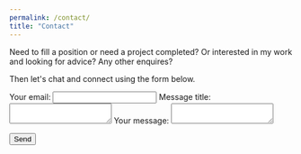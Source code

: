 ```yaml
---
permalink: /contact/
title: "Contact"
---
```


Need to fill a position or need a project completed? Or interested in my work and looking for advice? Any other enquires? 

Then let's chat and connect using the form below.

<form
  action="https://formspree.io/xoqkdwla"
  method="POST"
>
  <label>
    Your email:
    <input type="text" name="_replyto">
  </label>
  <label>
    Message title:
    <textarea name="message-title"></textarea>
  </label>
  <label>
    Your message:
    <textarea name="message"></textarea>
  </label>

  <!-- your other form fields go here -->

  <button type="submit">Send</button>
  <input type="hidden" name="_subject" value="blog contact" />
  <input type="text" name="_gotcha" style="display:none" />
</form>
